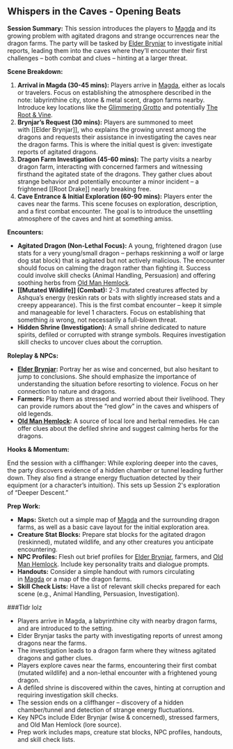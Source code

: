 ## Whispers in the Caves - Opening Beats
**Session Summary:** This session introduces the players to [Magda](obsidian://open?file=Worldbuilding%2FMagda.md) and its growing problem with agitated dragons and strange occurrences near the dragon farms. The party will be tasked by [Elder Brynjar](app://obsidian.md/Elder%20Brynjar) to investigate initial reports, leading them into the caves where they’ll encounter their first challenges – both combat and clues – hinting at a larger threat.

**Scene Breakdown:**

1. **Arrival in Magda (30-45 mins):** Players arrive in [Magda](obsidian://open?file=Worldbuilding%2FMagda.md), either as locals or travelers. Focus on establishing the atmosphere described in the note: labyrinthine city, stone & metal scent, dragon farms nearby. Introduce key locations like the [Glimmering Grotto](obsidian://open?file=Worldbuilding%2FGlimmering%20Grotto.md) and potentially [The Root & Vine](obsidian://open?file=Worldbuilding%2FThe%20Root%20%26%20Vine.md).
2. **Brynjar’s Request (30 mins):** Players are summoned to meet with [[Elder Brynjar]], who explains the growing unrest among the dragons and requests their assistance in investigating the caves near the dragon farms. This is where the initial quest is given: investigate reports of agitated dragons.
3. **Dragon Farm Investigation (45-60 mins):** The party visits a nearby dragon farm, interacting with concerned farmers and witnessing firsthand the agitated state of the dragons. They gather clues about strange behavior and potentially encounter a minor incident – a frightened [[Root Drake]] nearly breaking free.
4. **Cave Entrance & Initial Exploration (60-90 mins):** Players enter the caves near the farms. This scene focuses on exploration, description, and a first combat encounter. The goal is to introduce the unsettling atmosphere of the caves and hint at something amiss.

**Encounters:**

- **Agitated Dragon (Non-Lethal Focus):** A young, frightened dragon (use stats for a very young/small dragon – perhaps reskinning a wolf or large dog stat block) that is agitated but not actively malicious. The encounter should focus on calming the dragon rather than fighting it. Success could involve skill checks (Animal Handling, Persuasion) and offering soothing herbs from [Old Man Hemlock](app://obsidian.md/Old%20Man%20Hemlock).
- **[[Mutated Wildlife]] (Combat):** 2-3 mutated creatures affected by Ashqua’s energy (reskin rats or bats with slightly increased stats and a creepy appearance). This is the first combat encounter – keep it simple and manageable for level 1 characters. Focus on establishing that something _is_ wrong, not necessarily a full-blown threat.
- **Hidden Shrine (Investigation):** A small shrine dedicated to nature spirits, defiled or corrupted with strange symbols. Requires investigation skill checks to uncover clues about the corruption.

**Roleplay & NPCs:**

- **[Elder Brynjar](app://obsidian.md/Elder%20Brynjar):** Portray her as wise and concerned, but also hesitant to jump to conclusions. She should emphasize the importance of understanding the situation before resorting to violence. Focus on her connection to nature and dragons.
- **Farmers:** Play them as stressed and worried about their livelihood. They can provide rumors about the “red glow” in the caves and whispers of old legends.
- **[Old Man Hemlock](app://obsidian.md/Old%20Man%20Hemlock):** A source of local lore and herbal remedies. He can offer clues about the defiled shrine and suggest calming herbs for the dragons.

**Hooks & Momentum:**

End the session with a cliffhanger: While exploring deeper into the caves, the party discovers evidence of a hidden chamber or tunnel leading further down. They also find a strange energy fluctuation detected by their equipment (or a character’s intuition). This sets up Session 2's exploration of “Deeper Descent.”

**Prep Work:**

- **Maps:** Sketch out a simple map of [Magda](obsidian://open?file=Worldbuilding%2FMagda.md) and the surrounding dragon farms, as well as a basic cave layout for the initial exploration area.
- **Creature Stat Blocks:** Prepare stat blocks for the agitated dragon (reskinned), mutated wildlife, and any other creatures you anticipate encountering.
- **NPC Profiles:** Flesh out brief profiles for [Elder Brynjar](app://obsidian.md/Elder%20Brynjar), farmers, and [Old Man Hemlock](app://obsidian.md/Old%20Man%20Hemlock). Include key personality traits and dialogue prompts.
- **Handouts:** Consider a simple handout with rumors circulating in [Magda](obsidian://open?file=Worldbuilding%2FMagda.md) or a map of the dragon farms.
- **Skill Check Lists:** Have a list of relevant skill checks prepared for each scene (e.g., Animal Handling, Persuasion, Investigation).

  
###Tldr lolz
*   Players arrive in Magda, a labyrinthine city with nearby dragon farms, and are introduced to the setting.
*   Elder Brynjar tasks the party with investigating reports of unrest among dragons near the farms.
*   The investigation leads to a dragon farm where they witness agitated dragons and gather clues.
*   Players explore caves near the farms, encountering their first combat (mutated wildlife) and a non-lethal encounter with a frightened young dragon.
*   A defiled shrine is discovered within the caves, hinting at corruption and requiring investigation skill checks.
*   The session ends on a cliffhanger – discovery of a hidden chamber/tunnel and detection of strange energy fluctuations.
*   Key NPCs include Elder Brynjar (wise & concerned), stressed farmers, and Old Man Hemlock (lore source).
*   Prep work includes maps, creature stat blocks, NPC profiles, handouts, and skill check lists.